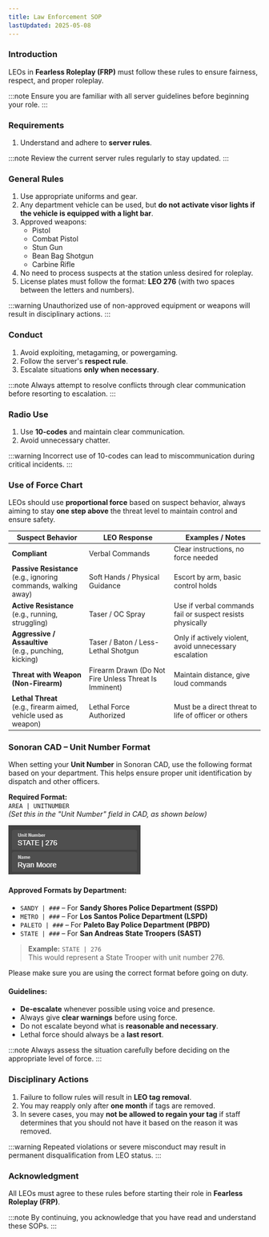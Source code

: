 ```yaml
---
title: Law Enforcement SOP
lastUpdated: 2025-05-08
---
```


### **Introduction**

LEOs in **Fearless Roleplay (FRP)** must follow these rules to ensure fairness, respect, and proper roleplay.

:::note
Ensure you are familiar with all server guidelines before beginning your role.
:::

### **Requirements**

1. Understand and adhere to **server rules**.

:::note
Review the current server rules regularly to stay updated.
:::

### **General Rules**

1. Use appropriate uniforms and gear.
2. Any department vehicle can be used, but **do not activate visor lights if the vehicle is equipped with a light bar**.
3. Approved weapons:
   - Pistol
   - Combat Pistol
   - Stun Gun
   - Bean Bag Shotgun
   - Carbine Rifle
4. No need to process suspects at the station unless desired for roleplay.
5. License plates must follow the format: **LEO 276** (with two spaces between the letters and numbers).

:::warning
Unauthorized use of non-approved equipment or weapons will result in disciplinary actions.
:::

### **Conduct**

1. Avoid exploiting, metagaming, or powergaming.
2. Follow the server's **respect rule**.
3. Escalate situations **only when necessary**.

:::note
Always attempt to resolve conflicts through clear communication before resorting to escalation.
:::

### **Radio Use**

1. Use **10-codes** and maintain clear communication.
2. Avoid unnecessary chatter.

:::warning
Incorrect use of 10-codes can lead to miscommunication during critical incidents.
:::

### **Use of Force Chart**

LEOs should use **proportional force** based on suspect behavior, always aiming to stay **one step above** the threat level to maintain control and ensure safety.

| **Suspect Behavior**                                                 | **LEO Response**                                      | **Examples / Notes**                                      |
| -------------------------------------------------------------------- | ----------------------------------------------------- | --------------------------------------------------------- |
| **Compliant**                                                        | Verbal Commands                                       | Clear instructions, no force needed                       |
| **Passive Resistance**<br />(e.g., ignoring commands, walking away)  | Soft Hands / Physical Guidance                        | Escort by arm, basic control holds                        |
| **Active Resistance**<br />(e.g., running, struggling)               | Taser / OC Spray                                      | Use if verbal commands fail or suspect resists physically |
| **Aggressive / Assaultive**<br />(e.g., punching, kicking)           | Taser / Baton / Less-Lethal Shotgun                   | Only if actively violent, avoid unnecessary escalation    |
| **Threat with Weapon (Non-Firearm)**                                 | Firearm Drawn (Do Not Fire Unless Threat Is Imminent) | Maintain distance, give loud commands                     |
| **Lethal Threat**<br />(e.g., firearm aimed, vehicle used as weapon) | Lethal Force Authorized                               | Must be a direct threat to life of officer or others      |

### **Sonoran CAD – Unit Number Format**

When setting your **Unit Number** in Sonoran CAD, use the following format based on your department. This helps ensure proper unit identification by dispatch and other officers.

**Required Format:**  
`AREA | UNITNUMBER`  
*(Set this in the "Unit Number" field in CAD, as shown below)*

![Unit Number Example](../../../../assets/unit_number_format.png)

#### Approved Formats by Department:

- `SANDY | ###` – For **Sandy Shores Police Department (SSPD)**
- `METRO | ###` – For **Los Santos Police Department (LSPD)**
- `PALETO | ###` – For **Paleto Bay Police Department (PBPD)**
- `STATE | ###` – For **San Andreas State Troopers (SAST)**

> **Example:** `STATE | 276`  
> This would represent a State Trooper with unit number 276.

Please make sure you are using the correct format before going on duty.

#### **Guidelines:**

- **De-escalate** whenever possible using voice and presence.
- Always give **clear warnings** before using force.
- Do not escalate beyond what is **reasonable and necessary**.
- Lethal force should always be a **last resort**.

:::note
Always assess the situation carefully before deciding on the appropriate level of force.
:::

### **Disciplinary Actions**

1. Failure to follow rules will result in **LEO tag removal**.
2. You may reapply only after **one month** if tags are removed.
3. In severe cases, you may **not be allowed to regain your tag** if staff determines that you should not have it based on the reason it was removed.

:::warning
Repeated violations or severe misconduct may result in permanent disqualification from LEO status.
:::

### **Acknowledgment**

All LEOs must agree to these rules before starting their role in **Fearless Roleplay (FRP)**.

:::note
By continuing, you acknowledge that you have read and understand these SOPs.
:::
